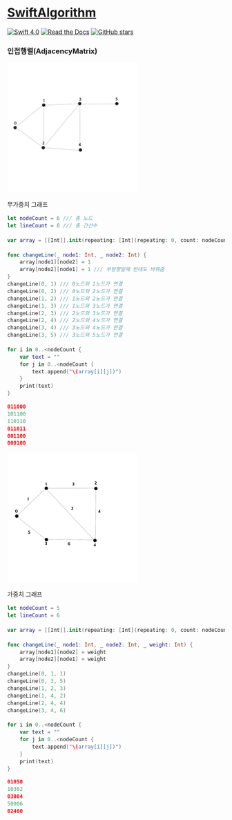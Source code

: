# [SwiftAlgorithm](https://github.com/pikachu987/SwiftAlgorithm "SwiftAlgorithm")

[![Swift 4.0](https://img.shields.io/badge/Swift-4.0-orange.svg?style=flat)](https://developer.apple.com/swift/)
[![Read the Docs](https://img.shields.io/readthedocs/pip.svg)](https://github.com/pikachu987/SwiftAlgorithm)
[![GitHub stars](https://img.shields.io/github/stars/badges/shields.svg?style=social&label=Stars)](https://github.com/pikachu987/SwiftAlgorithm/stargazers)

### 인접행렬(AdjacencyMatrix)


<img src="adjacency_1.png" width="300px"/>

무가중치 그래프

```swift
let nodeCount = 6 /// 총 노드
let lineCount = 8 /// 총 간선수

var array = [[Int]].init(repeating: [Int](repeating: 0, count: nodeCount), count: nodeCount)

func changeLine(_ node1: Int, _ node2: Int) {
    array[node1][node2] = 1
    array[node2][node1] = 1 /// 무방향일때 반대도 바꿔줌
}
changeLine(0, 1) /// 0노드와 1노드가 연결
changeLine(0, 2) /// 0노드와 2노드가 연결
changeLine(1, 2) /// 1노드와 2노드가 연결
changeLine(1, 3) /// 1노드와 3노드가 연결
changeLine(2, 3) /// 2노드와 3노드가 연결
changeLine(2, 4) /// 2노드와 4노드가 연결
changeLine(3, 4) /// 3노드와 4노드가 연결
changeLine(3, 5) /// 3노드와 5노드가 연결

for i in 0..<nodeCount {
    var text = ""
    for j in 0..<nodeCount {
        text.append("\(array[i][j])")
    }
    print(text)
}
```
```swift
011000
101100
110110
011011
001100
000100
```

<img src="adjacency_2.png" width="300px"/>

가중치 그래프

```swift
let nodeCount = 5
let lineCount = 6

var array = [[Int]].init(repeating: [Int](repeating: 0, count: nodeCount), count: nodeCount)

func changeLine(_ node1: Int, _ node2: Int, _ weight: Int) {
    array[node1][node2] = weight
    array[node2][node1] = weight
}
changeLine(0, 1, 1)
changeLine(0, 3, 5)
changeLine(1, 2, 3)
changeLine(1, 4, 2)
changeLine(2, 4, 4)
changeLine(3, 4, 6)

for i in 0..<nodeCount {
    var text = ""
    for j in 0..<nodeCount {
        text.append("\(array[i][j])")
    }
    print(text)
}
```
```swift
01050
10302
03004
50006
02460
```
